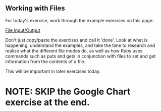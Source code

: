 ## Working with Files
For today's exercise, work through the example exercises on this page:

[File Input/Output](http://ruby.bastardsbook.com/chapters/io/)

Don't just copy/paste the exercises and call it 'done'. Look at what is happening, understand the examples, and take the time to research and realize what the different file modes do, as well as how Ruby uses commands such as puts and gets in conjunction with files to set and get information from the contents of a file.

This will be important in later exercises today.

# NOTE: SKIP the Google Chart exercise at the end.